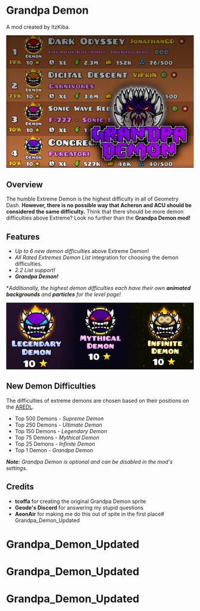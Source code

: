 # Grandpa Demon
A mod created by ItzKiba.

![Title](resources/readme/difficulties.png)

## Overview
The humble Extreme Demon is the highest difficulty in all of Geometry Dash. **However, there is no possible way that Acheron and ACU should be considered the same difficulty.** Think that there should be more demon difficulties above Extreme? Look no further than the **Grandpa Demon mod!**

## Features
* *Up to 6 new demon difficulties* above Extreme Demon!
* *All Rated Extremes Demon List* integration for choosing the demon difficulties.
* *2.2 List support!*
* ***Grandpa Demon!***


**Additionally, the highest demon difficulties each have their own **animated backgrounds** and **particles** for the level page!*

![Demons](resources/readme/demons.png)

## New Demon Difficulties
The difficulties of extreme demons are chosen based on their positions on the [AREDL](https://aredl.pages.dev/#/).

* Top 500 Demons - *Supreme Demon*
* Top 250 Demons - *Ultimate Demon*
* Top 150 Demons - *Legendary Demon*
* Top 75 Demons - *Mythical Demon*
* Top 25 Demons - *Infinite Demon*
* Top 1 Demon - *Grandpa Demon*

***Note:** Grandpa Demon is optional and can be disabled in the mod's settings.*

## Credits
* **tcoffa** for creating the original Grandpa Demon sprite
* **Geode's Discord** for answering my stupid questions
* **AeonAir** for making me do this out of spite in the first place# Grandpa_Demon_Updated
# Grandpa_Demon_Updated
# Grandpa_Demon_Updated
# Grandpa_Demon_Updated
